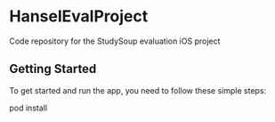 # HanselEvalProject

Code repository for the StudySoup evaluation iOS project

## Getting Started
To get started and run the app, you need to follow these simple steps:

pod install
